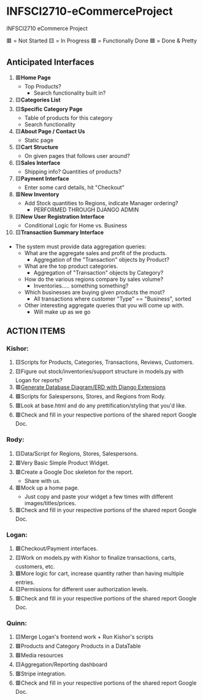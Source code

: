 # INFSCI2710-eCommerceProject
INFSCI2710 eCommerce Project

🟥 = Not Started
🟨 = In Progress
🟩 = Functionally Done
🟦 = Done & Pretty

## Anticipated Interfaces
1. :red_square:**Home Page**
   - Top Products?
     - Search functionality built in?
2. :yellow_square:**Categories List**
3. :yellow_square:**Specific Category Page**
   - Table of products for this category
   - Search functionality
4. :yellow_square:**About Page / Contact Us**
   - Static page
5. :yellow_square:**Cart Structure**
   - On given pages that follows user around?
6. :yellow_square:**Sales Interface**
   - Shipping info? Quantities of products?
7. :yellow_square:**Payment Interface**
   - Enter some card details, hit "Checkout"
8. :red_square:**New Inventory**
   - Add Stock quantities to Regions, indicate Manager ordering?
     - PERFORMED THROUGH DJANGO ADMIN
9. :yellow_square:**New User Registration Interface**
   - Conditional Logic for Home vs. Business
10. :yellow_square:**Transaction Summary Interface**
  - The system must provide data aggregation queries:
    - What are the aggregate sales and profit of the products.
      - Aggregation of the "Transaction" objects by Product?
    - What are the top product categories.
      - Aggregation of "Transaction" objects by Category?
    - How do the various regions compare by sales volume?
      - Inventories..... something something?
    - Which businesses are buying given products the most?
      - All transactions where customer "Type" == "Business", sorted
    - Other interesting aggregate queries that you will come up with.
      - Will make up as we go

## ACTION ITEMS
### Kishor:
1. :yellow_square:Scripts for Products, Categories, Transactions, Reviews, Customers.
2. :yellow_square:Figure out stock/inventories/support structure in models.py with Logan for reports?
3. :red_square:[Generate Database Diagram/ERD with Django Extensions](https://www.linkedin.com/pulse/generate-database-diagramerd-django-extensions-automatically-srujan-s/)
4. 🟩Scripts for Salespersons, Stores, and Regions from Rody.
5. 🟥Look at base.html and do any prettification/styling that you'd like.
6. 🟥Check and fill in your respective portions of the shared report Google Doc.

### Rody:
1. :yellow_square:Data/Script for Regions, Stores, Salespersons.
2. :red_square:Very Basic Simple Product Widget.
3. :red_square:Create a Google Doc skeleton for the report.
   - Share with us.
4. :red_square:Mock up a home page.
   - Just copy and paste your widget a few times with different images/titles/prices.
5. 🟥Check and fill in your respective portions of the shared report Google Doc.

### Logan:
1. :green_square:Checkout/Payment interfaces.
2. :yellow_square:Work on models.py with Kishor to finalize transactions, carts, customers, etc.
3. :green_square:More logic for cart, increase quantity rather than having multiple entries.
4. 🟨Permissions for different user authorization levels.
5. 🟥Check and fill in your respective portions of the shared report Google Doc.

### Quinn:
1. :yellow_square:Merge Logan's frontend work + Run Kishor's scripts
2. :green_square:Products and Category Products in a DataTable
3. :green_square:Media resources
4. :yellow_square:Aggregation/Reporting dashboard
5. 🟥Stripe integration.
6. 🟥Check and fill in your respective portions of the shared report Google Doc.
